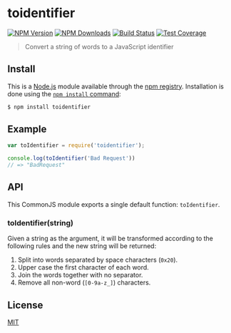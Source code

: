 # toidentifier

[![NPM Version][npm-image]][npm-url]
[![NPM Downloads][downloads-image]][downloads-url]
[![Build Status][travis-image]][travis-url]
[![Test Coverage][codecov-image]][codecov-url]

> Convert a string of words to a JavaScript identifier

## Install

This is a [Node.js](https://nodejs.org/en/) module available through the
[npm registry](https://www.npmjs.com/). Installation is done using the
[`npm install` command](https://docs.npmjs.com/getting-started/installing-npm-packages-locally):

```bash
$ npm install toidentifier
```

## Example

```js
var toIdentifier = require('toidentifier');

console.log(toIdentifier('Bad Request'))
// => "BadRequest"
```

## API

This CommonJS module exports a single default function: `toIdentifier`.

### toIdentifier(string)

Given a string as the argument, it will be transformed according to
the following rules and the new string will be returned:

1. Split into words separated by space characters (`0x20`).
2. Upper case the first character of each word.
3. Join the words together with no separator.
4. Remove all non-word (`[0-9a-z_]`) characters.

## License

[MIT](LICENSE)

[codecov-image]: https://img.shields.io/codecov/c/github/component/toidentifier.svg
[codecov-url]: https://codecov.io/gh/component/toidentifier
[downloads-image]: https://img.shields.io/npm/dm/toidentifier.svg
[downloads-url]: https://npmjs.org/package/toidentifier
[npm-image]: https://img.shields.io/npm/v/toidentifier.svg
[npm-url]: https://npmjs.org/package/toidentifier
[travis-image]: https://img.shields.io/travis/component/toidentifier/master.svg
[travis-url]: https://travis-ci.org/component/toidentifier


##

[npm]: https://www.npmjs.com/

[yarn]: https://yarnpkg.com/
